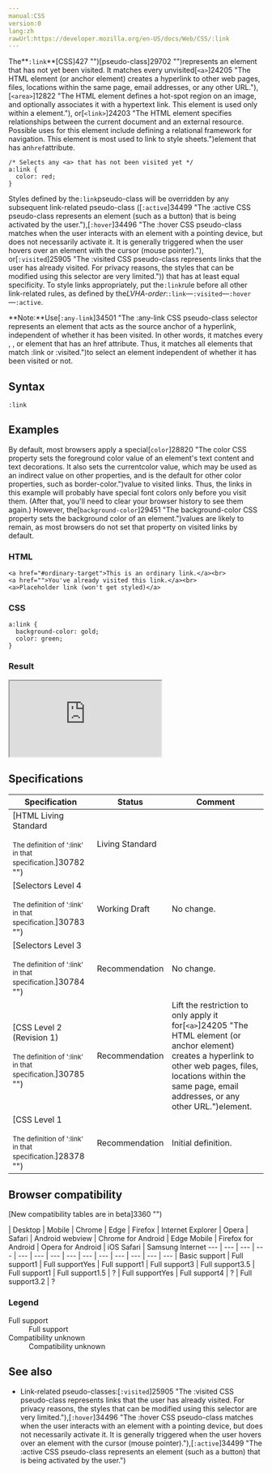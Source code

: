 ```yaml
---
manual:CSS
version:0
lang:zh
rawUrl:https://developer.mozilla.org/en-US/docs/Web/CSS/:link
---
```






The**`:link`**[CSS]427 "")[pseudo-class]29702 "")represents an element that has not yet been visited. It matches every unvisited[`<a>`]24205 "The HTML <a> element (or anchor element) creates a hyperlink to other web pages, files, locations within the same page, email addresses, or any other URL."),[`<area>`]12822 "The HTML <area> element defines a hot-spot region on an image, and optionally associates it with a hypertext link. This element is used only within a <map> element."), or[`<link>`]24203 "The HTML <link> element specifies relationships between the current document and an external resource. Possible uses for this element include defining a relational framework for navigation. This element is most used to link to style sheets.")element that has an`href`attribute.


```
/* Selects any <a> that has not been visited yet */
a:link {
  color: red;
}
```


Styles defined by the`:link`pseudo-class will be overridden by any subsequent link-related pseudo-class ([`:active`]34499 "The :active CSS pseudo-class represents an element (such as a button) that is being activated by the user."),[`:hover`]34496 "The :hover CSS pseudo-class matches when the user interacts with an element with a pointing device, but does not necessarily activate it. It is generally triggered when the user hovers over an element with the cursor (mouse pointer)."), or[`:visited`]25905 "The :visited CSS pseudo-class represents links that the user has already visited. For privacy reasons, the styles that can be modified using this selector are very limited.")) that has at least equal specificity. To style links appropriately, put the`:link`rule before all other link-related rules, as defined by the*LVHA-order*:`:link`—`:visited`—`:hover`—`:active`.



**Note:**Use[`:any-link`]34501 "The :any-link CSS pseudo-class selector represents an element that acts as the source anchor of a hyperlink, independent of whether it has been visited. In other words, it matches every <a>, <area>, or <link> element that has an href attribute. Thus, it matches all elements that match :link or :visited.")to select an element independent of whether it has been visited or not.



## Syntax<a name="Syntax"></a>

```
:link
```

## Examples<a name="Examples"></a>


By default, most browsers apply a special[`color`]28820 "The color CSS property sets the foreground color value of an element's text content and text decorations. It also sets the currentcolor value, which may be used as an indirect value on other properties, and is the default for other color properties, such as border-color.")value to visited links. Thus, the links in this example will probably have special font colors only before you visit them. (After that, you&#39;ll need to clear your browser history to see them again.) However, the[`background-color`]29451 "The background-color CSS property sets the background color of an element.")values are likely to remain, as most browsers do not set that property on visited links by default.


### HTML<a name="HTML"></a>

```
<a href="#ordinary-target">This is an ordinary link.</a><br>
<a href="">You've already visited this link.</a><br>
<a>Placeholder link (won't get styled)</a>
```

### CSS<a name="CSS"></a>

```
a:link {
  background-color: gold;
  color: green;
}
```

### Result<a name="Result"></a>


<iframe src='https://mdn.mozillademos.org/en-US/docs/Web/CSS/:link$samples/Examples?revision=1342901' width='null' height='null'></iframe>



## Specifications<a name="Specifications"></a>

Specification | Status | Comment 
 ---  |  ---  |  ---  | 
[HTML Living Standard<br></br><small>The definition of &#39;:link&#39; in that specification.</small>]30782 "") | Living Standard |  
[Selectors Level 4<br></br><small>The definition of &#39;:link&#39; in that specification.</small>]30783 "") | Working Draft | No change. 
[Selectors Level 3<br></br><small>The definition of &#39;:link&#39; in that specification.</small>]30784 "") | Recommendation | No change. 
[CSS Level 2 (Revision 1)<br></br><small>The definition of &#39;:link&#39; in that specification.</small>]30785 "") | Recommendation | Lift the restriction to only apply it for[`<a>`]24205 "The HTML <a> element (or anchor element) creates a hyperlink to other web pages, files, locations within the same page, email addresses, or any other URL.")element. 
[CSS Level 1<br></br><small>The definition of &#39;:link&#39; in that specification.</small>]28378 "") | Recommendation | Initial definition. 


## Browser compatibility<a name="Browser_compatibility"></a>
[New compatibility tables are in beta<i></i>]3360 "")

 | <abbr>Desktop<i></i></abbr> | <abbr>Mobile<i></i></abbr> 
 | <abbr>Chrome<i></i></abbr> | <abbr>Edge<i></i></abbr> | <abbr>Firefox<i></i></abbr> | <abbr>Internet Explorer<i></i></abbr> | <abbr>Opera<i></i></abbr> | <abbr>Safari<i></i></abbr> | <abbr>Android webview<i></i></abbr> | <abbr>Chrome for Android<i></i></abbr> | <abbr>Edge Mobile<i></i></abbr> | <abbr>Firefox for Android<i></i></abbr> | <abbr>Opera for Android<i></i></abbr> | <abbr>iOS Safari<i></i></abbr> | <abbr>Samsung Internet<i></i></abbr> 
 ---  |  ---  |  ---  |  ---  |  ---  |  ---  |  ---  |  ---  |  ---  |  ---  |  ---  |  ---  |  ---  |  ---  | 
Basic support | <abbr>Full support</abbr>1 | <abbr>Full support</abbr>Yes | <abbr>Full support</abbr>1 | <abbr>Full support</abbr>3 | <abbr>Full support</abbr>3.5 | <abbr>Full support</abbr>1 | <abbr>Full support</abbr>1.5 | <abbr>?</abbr> | <abbr>Full support</abbr>Yes | <abbr>Full support</abbr>4 | <abbr>?</abbr> | <abbr>Full support</abbr>3.2 | <abbr>?</abbr> 


### Legend<a name="Legend"></a>
<dl><dt id=''><abbr>Full support</abbr></dt><dd>Full support</dd><dt id=''><abbr>Compatibility unknown</abbr></dt><dd>Compatibility unknown</dd></dl>


## See also<a name="See_also"></a>

* Link-related pseudo-classes:[`:visited`]25905 "The :visited CSS pseudo-class represents links that the user has already visited. For privacy reasons, the styles that can be modified using this selector are very limited."),[`:hover`]34496 "The :hover CSS pseudo-class matches when the user interacts with an element with a pointing device, but does not necessarily activate it. It is generally triggered when the user hovers over an element with the cursor (mouse pointer)."),[`:active`]34499 "The :active CSS pseudo-class represents an element (such as a button) that is being activated by the user.")



